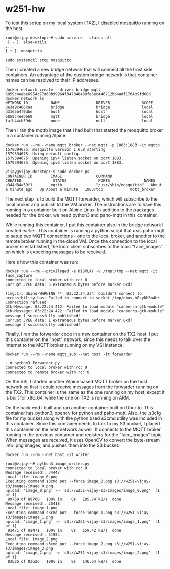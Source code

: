 # w251-hw

To test this setup on my local system (TX2), I disabled mosquitto running on the host.

```
root@vijay-desktop:~# sudo service --status-all
 [ - ]  alsa-utils
...
[ + ]  mosquitto
```
```
sudo systemctl stop mosquitto
```

Then I created a new bridge network that will connect all the host side containers. An advantage of the custom bridge network is that container names can be resolved to their IP addresses.

```
docker network create --driver bridge mqtt
6859c4eebe6954c77a60b99964f347340439fe6ec446712bb4adf1764b9fd68d
docker network ls
NETWORK ID          NAME                DRIVER              SCOPE
8e3e9c406caa        bridge              bridge              local
d3165b4f0dbe        host                host                local
6859c4eebe69        mqtt                bridge              local
fafb44cb59dc        none                null                local
```

Then I ran the mqttb image that I had built that started the mosquitto broker in a container running Alpine:

```
docker run --rm --name mqtt_broker --net mqtt -p 1883:1883 -it mqttb
1579394675: mosquitto version 1.6.8 starting
1579394675: Using default config.
1579394675: Opening ipv4 listen socket on port 1883.
1579394675: Opening ipv6 listen socket on port 1883.

vijay@vijay-desktop:~$ sudo docker ps
CONTAINER ID        IMAGE               COMMAND                 CREATED              STATUS              PORTS               NAMES
a344d84a59f1        mqttb               "/usr/sbin/mosquitto"   About a minute ago   Up About a minute   1883/tcp            mqtt_broker
```

The next step is to build the MQTT forwarder, which will subscribe to the local broker and publish to the VM broker. The instructions are to have this running in a container built on Alpine Linux. In addition to the packages needed for the broker, we need python3 and paho-mqtt in this container.

While running this container, I put this container also in the bridge network I created earlier. This container is running a python script that usis paho-mqtt to setup two MQTT connections - one to the local broker, and another to the remote broker running in the cloud VM. Once the connection to the local broker is established, the local client subscribes to the topic "face_images" on which is expecting messages to be received.

Here's how this container was run:

```
docker run --rm --privileged -e DISPLAY -v /tmp:/tmp --net mqtt -it face_capture
connected to local broker with rc: 0
Corrupt JPEG data: 5 extraneous bytes before marker 0xd7

(img:1): dbind-WARNING **: 03:22:24.234: Couldn't connect to accessibility bus: Failed to connect to socket /tmp/dbus-kRsyNM3o4b: Connection refused
Gtk-Message: 03:22:24.412: Failed to load module "canberra-gtk-module"
Gtk-Message: 03:22:24.422: Failed to load module "canberra-gtk-module"
message 1 successfully published!
Corrupt JPEG data: 1 extraneous bytes before marker 0xd7
message 2 successfully published!
```

Finally, I ran the forwarder code in a new container on the TX2 host. I put this container on the "host" network, since this needs to talk over the Internet to the MQTT broker running on my VSI instance.

```
docker run --rm --name mqtt_sub --net host -it forwarder

~ # python3 forwarder.py 
connected to local broker with rc: 0
connected to remote broker with rc: 0
```

On the VSI, I started another Alpine based MQTT broker on the host network so that it could receive messages from the forwarder running on the TX2. This container is the same as the one running on my host, except it is built for x86_64, while the one on TX2 is running on ARM.

On the back end I built and ran another container built on Ubuntu. This container has python3, opencv for python and paho-mqtt. Also, the .s3cfg file for my bucket along with the python bsed s3cmd utility was included in this container. Since this container needs to talk to my S3 bucket, I placed this container on the host network as well. It connects to the MQTT broker running in the previous container and registers for the "face_images" topic. When messages are received, it uses OpenCV to convert the byte-stream into .png images, and pushes them into the S3 bucket.

```
docker run --rm --net host -it writer

root@vijay:~# python3 image_writer.py 
connected to local broker with rc: 0
Message received!: 34447
Local file: image_0.png
Executing command s3cmd put --force image_0.png s3://w251-vijay-s3/images/image_0.png
upload: 'image_0.png' -> 's3://w251-vijay-s3/images/image_0.png'  [1 of 1]
 89760 of 89760   100% in    0s   185.74 kB/s  done
Message received!: 35418
Local file: image_1.png
Executing command s3cmd put --force image_1.png s3://w251-vijay-s3/images/image_1.png
upload: 'image_1.png' -> 's3://w251-vijay-s3/images/image_1.png'  [1 of 1]
 92471 of 92471   100% in    0s   159.42 kB/s  done
Message received!: 31954
Local file: image_2.png
Executing command s3cmd put --force image_2.png s3://w251-vijay-s3/images/image_2.png
upload: 'image_2.png' -> 's3://w251-vijay-s3/images/image_2.png'  [1 of 1]
 83626 of 83626   100% in    0s   146.64 kB/s  done
```
